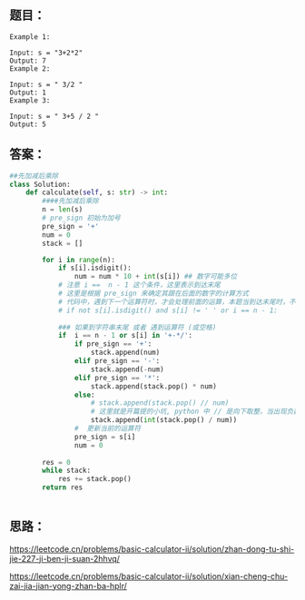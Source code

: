 ## 题目：
```
Example 1:

Input: s = "3+2*2"
Output: 7
Example 2:

Input: s = " 3/2 "
Output: 1
Example 3:

Input: s = " 3+5 / 2 "
Output: 5
```
## 答案：
```python
##先加减后乘除
class Solution:
    def calculate(self, s: str) -> int:
        ####先加减后乘除
        n = len(s)
        # pre_sign 初始为加号
        pre_sign = '+'
        num = 0
        stack = []

        for i in range(n):
            if s[i].isdigit():
                num = num * 10 + int(s[i]) ## 数字可能多位
            # 注意 i ==  n - 1 这个条件，这里表示到达末尾
            # 这里是根据 pre_sign 来确定其跟在后面的数字的计算方式
            # 代码中，遇到下一个运算符时，才会处理前面的运算，本题当到达末尾时，不会再出现单独的运算符，所以需要进行额外判断，到达末尾同样处理前面的运算
            # if not s[i].isdigit() and s[i] != ' ' or i == n - 1:
            
            ### 如果到字符串末尾 或者 遇到运算符 (或空格)
            if  i == n - 1 or s[i] in '+-*/':
                if pre_sign == '+':
                    stack.append(num)
                elif pre_sign == '-':
                    stack.append(-num)
                elif pre_sign == '*':
                    stack.append(stack.pop() * num)
                else:
                    # stack.append(stack.pop() // num)
                    # 这里就是开篇提的小坑, python 中 // 是向下取整，当出现负数时，这里的结果就会出现偏差，所以直接用 / 运算后取整数部分
                    stack.append(int(stack.pop() / num))
                #  更新当前的运算符
                pre_sign = s[i]
                num = 0
        
        res = 0
        while stack:
            res += stack.pop()
        return res
    
```

## 思路：
 https://leetcode.cn/problems/basic-calculator-ii/solution/zhan-dong-tu-shi-jie-227-ji-ben-ji-suan-2hhvq/
 
 https://leetcode.cn/problems/basic-calculator-ii/solution/xian-cheng-chu-zai-jia-jian-yong-zhan-ba-hplr/
